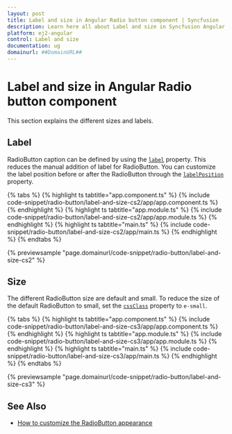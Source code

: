 ```yaml
---
layout: post
title: Label and size in Angular Radio button component | Syncfusion
description: Learn here all about Label and size in Syncfusion Angular Radio button component of Syncfusion Essential JS 2 and more.
platform: ej2-angular
control: Label and size 
documentation: ug
domainurl: ##DomainURL##
---
```


# Label and size in Angular Radio button component

This section explains the different sizes and labels.

## Label

RadioButton caption can be defined by using the [`label`](https://ej2.syncfusion.com/angular/documentation/api/radio-button#label) property. This reduces the manual addition
of label for RadioButton. You can customize the label position before or after the RadioButton through the [`labelPosition`](https://ej2.syncfusion.com/angular/documentation/api/radio-button#labelposition) property.

{% tabs %}
{% highlight ts tabtitle="app.component.ts" %}
{% include code-snippet/radio-button/label-and-size-cs2/app/app.component.ts %}
{% endhighlight %}
{% highlight ts tabtitle="app.module.ts" %}
{% include code-snippet/radio-button/label-and-size-cs2/app/app.module.ts %}
{% endhighlight %}
{% highlight ts tabtitle="main.ts" %}
{% include code-snippet/radio-button/label-and-size-cs2/app/main.ts %}
{% endhighlight %}
{% endtabs %}
  
{% previewsample "page.domainurl/code-snippet/radio-button/label-and-size-cs2" %}

## Size

The different RadioButton size are default and small. To reduce the size of the default RadioButton to small, set the [`cssClass`](https://ej2.syncfusion.com/angular/documentation/api/radio-button#cssclass) property to `e-small`.

{% tabs %}
{% highlight ts tabtitle="app.component.ts" %}
{% include code-snippet/radio-button/label-and-size-cs3/app/app.component.ts %}
{% endhighlight %}
{% highlight ts tabtitle="app.module.ts" %}
{% include code-snippet/radio-button/label-and-size-cs3/app/app.module.ts %}
{% endhighlight %}
{% highlight ts tabtitle="main.ts" %}
{% include code-snippet/radio-button/label-and-size-cs3/app/main.ts %}
{% endhighlight %}
{% endtabs %}
  
{% previewsample "page.domainurl/code-snippet/radio-button/label-and-size-cs3" %}

## See Also

* [How to customize the RadioButton appearance](./how-to/customize-radiobutton-appearance)
